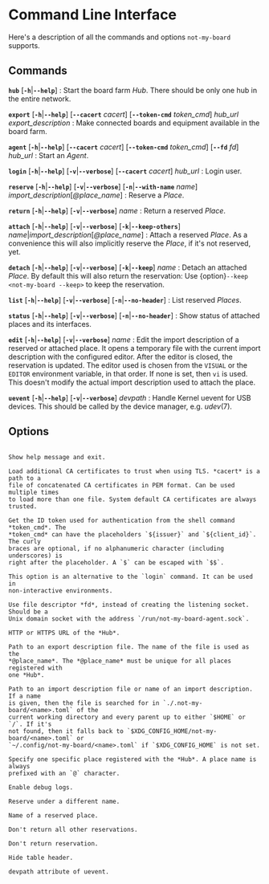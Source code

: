 # Command Line Interface

Here's a description of all the commands and options `not-my-board` supports.

## Commands

**`hub`** \[**`-h`**|**`--help`**\]
: Start the board farm *Hub*. There should be only one hub in the entire
  network.

**`export`** \[**`-h`**|**`--help`**\] \[**`--cacert`** *cacert*\] \[**`--token-cmd`** *token_cmd*\] *hub_url* *export_description*
: Make connected boards and equipment available in the board farm.

**`agent`** \[**`-h`**|**`--help`**\] \[**`--cacert`** *cacert*\] \[**`--token-cmd`** *token_cmd*\] \[**`--fd`** *fd*\] *hub_url*
: Start an *Agent*.

**`login`** \[**`-h`**|**`--help`**\] \[**`-v`**|**`--verbose`**\] \[**`--cacert`** *cacert*\] *hub_url*
: Login user.

**`reserve`** \[**`-h`**|**`--help`**\] \[**`-v`**|**`--verbose`**\] \[**`-n`**|**`--with-name`** *name*\] *import_description*\[*@place_name*\]
: Reserve a *Place*.

**`return`** \[**`-h`**|**`--help`**\] \[**`-v`**|**`--verbose`**\] *name*
: Return a reserved *Place*.

**`attach`** \[**`-h`**|**`--help`**\] \[**`-v`**|**`--verbose`**\] \[**`-k`**|**`--keep-others`**\] *name*|*import_description*\[*@place_name*\]
: Attach a reserved *Place*. As a convenience this will also implicitly reserve
  the *Place*, if it's not reserved, yet.

**`detach`** \[**`-h`**|**`--help`**\] \[**`-v`**|**`--verbose`**\] \[**`-k`**|**`--keep`**\] *name*
: Detach an attached *Place*. By default this will also return the reservation:
  Use {option}`--keep <not-my-board --keep>` to keep the reservation.

**`list`** \[**`-h`**|**`--help`**\] \[**`-v`**|**`--verbose`**\] \[**`-n`**|**`--no-header`**\]
: List reserved *Places*.

**`status`** \[**`-h`**|**`--help`**\] \[**`-v`**|**`--verbose`**\] \[**`-n`**|**`--no-header`**\]
: Show status of attached places and its interfaces.

**`edit`** \[**`-h`**|**`--help`**\] \[**`-v`**|**`--verbose`**\] *name*
: Edit the import description of a reserved or attached place. It opens a
  temporary file with the current import description with the configured editor.
  After the editor is closed, the reservation is updated. The editor used is
  chosen from the `VISUAL` or the `EDITOR` environment variable, in that order.
  If none is set, then `vi` is used. This doesn't modify the actual import
  description used to attach the place.

**`uevent`** \[**`-h`**|**`--help`**\] \[**`-v`**|**`--verbose`**\] *devpath*
: Handle Kernel uevent for USB devices. This should be called by the device
  manager, e.g. *udev*(7).

## Options

```{program} not-my-board
```

```{option} -h, --help
Show help message and exit.
```

```{option} --cacert cacert
Load additional CA certificates to trust when using TLS. *cacert* is a path to a
file of concatenated CA certificates in PEM format. Can be used multiple times
to load more than one file. System default CA certificates are always trusted.
```

```{option} --token-cmd token_cmd
Get the ID token used for authentication from the shell command *token_cmd*. The
*token_cmd* can have the placeholders `${issuer}` and `${client_id}`. The curly
braces are optional, if no alphanumeric character (including underscores) is
right after the placeholder. A `$` can be escaped with `$$`.

This option is an alternative to the `login` command. It can be used in
non-interactive environments.
```

```{option} --fd fd
Use file descriptor *fd*, instead of creating the listening socket. Should be a
Unix domain socket with the address `/run/not-my-board-agent.sock`.
```

```{option} hub_url
HTTP or HTTPS URL of the *Hub*.
```

```{option} export_description
Path to an export description file. The name of the file is used as the
*@place_name*. The *@place_name* must be unique for all places registered with
one *Hub*.
```

```{option} import_description
Path to an import description file or name of an import description. If a name
is given, then the file is searched for in `./.not-my-board/<name>.toml` of the
current working directory and every parent up to either `$HOME` or `/`. If it's
not found, then it falls back to `$XDG_CONFIG_HOME/not-my-board/<name>.toml` or
`~/.config/not-my-board/<name>.toml` if `$XDG_CONFIG_HOME` is not set.
```

```{option} @place_name
Specify one specific place registered with the *Hub*. A place name is always
prefixed with an `@` character.
```

```{option} -v, --verbose
Enable debug logs.
```

```{option} -n name, --with-name name
Reserve under a different name.
```

```{option} name
Name of a reserved place.
```

```{option} -k, --keep-others
Don't return all other reservations.
```

```{option} -k, --keep
Don't return reservation.
```

```{option} -n, --no-header
Hide table header.
```

```{option} devpath
devpath attribute of uevent.
```
